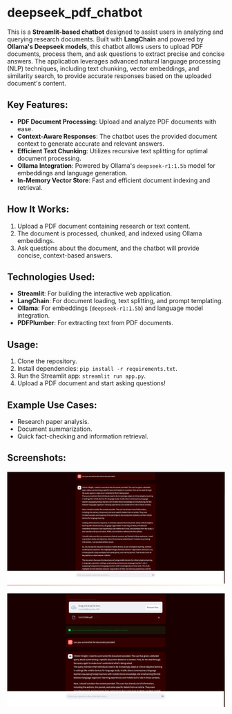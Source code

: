 # deepseek_pdf_chatbot

This is a **Streamlit-based chatbot** designed to assist users in analyzing and querying research documents. Built with **LangChain** and powered by **Ollama's Deepseek models**, this chatbot allows users to upload PDF documents, process them, and ask questions to extract precise and concise answers. The application leverages advanced natural language processing (NLP) techniques, including text chunking, vector embeddings, and similarity search, to provide accurate responses based on the uploaded document's content.

## Key Features:
- **PDF Document Processing**: Upload and analyze PDF documents with ease.
- **Context-Aware Responses**: The chatbot uses the provided document context to generate accurate and relevant answers. 
- **Efficient Text Chunking**: Utilizes recursive text splitting for optimal document processing.
- **Ollama Integration**: Powered by Ollama's `deepseek-r1:1.5b` model for embeddings and language generation.
- **In-Memory Vector Store**: Fast and efficient document indexing and retrieval.

## How It Works:
1. Upload a PDF document containing research or text content.
2. The document is processed, chunked, and indexed using Ollama embeddings.
3. Ask questions about the document, and the chatbot will provide concise, context-based answers.

## Technologies Used:
- **Streamlit**: For building the interactive web application.
- **LangChain**: For document loading, text splitting, and prompt templating.
- **Ollama**: For embeddings (`deepseek-r1:1.5b`) and language model integration.
- **PDFPlumber**: For extracting text from PDF documents.

## Usage:
1. Clone the repository.
2. Install dependencies: `pip install -r requirements.txt`.
3. Run the Streamlit app: `streamlit run app.py`.
4. Upload a PDF document and start asking questions!

## Example Use Cases:
- Research paper analysis.
- Document summarization.
- Quick fact-checking and information retrieval.

## Screenshots:
![2)](screenshot/2.png) 
![1)](screenshot/1.png) 

